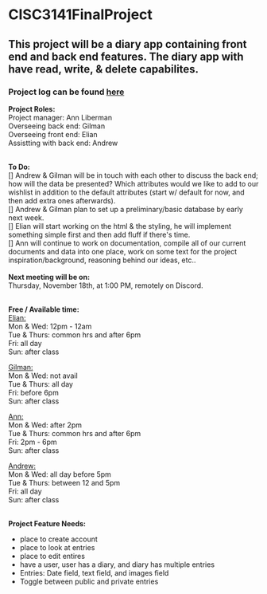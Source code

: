 # CISC3141FinalProject
## This project will be a diary app containing front end and back end features. The diary app with have read, write, & delete capabilites. 
### Project log can be found [here](https://docs.google.com/spreadsheets/d/1nErqF08F0zkLsUQIwgYAL4NGpi0mv8W7p4hD1mMQAXg/edit#gid=0)

**Project Roles:** <br>
Project manager: Ann Liberman <br>
Overseeing back end: Gilman <br>
Overseeing front end: Elian <br>
Assistting with back end: Andrew <br>
<br>

**To Do:** <br>
[] Andrew & Gilman will be in touch with each other to discuss the back end; how will the data be presented? Which attributes would we like to add to our wishlist in addition to the default attributes (start w/ default for now, and then add extra ones afterwards).<br> 
[] Andrew & Gilman plan to set up a preliminary/basic database by early next week.<br>
[] Elian will start working on the html & the styling, he will implement something simple first and then add fluff if there's time.<br>
[] Ann will continue to work on documentation, compile all of our current documents and data into one place, work on some text for the project inspiration/background, reasoning behind our ideas, etc..<br>
<br>
**Next meeting will be on:**<br> 
Thursday, November 18th, at 1:00 PM, remotely on Discord. <br>
<br>

**Free / Available time:** <br>
<ins>Elian:</ins> <br>
Mon & Wed: 12pm - 12am <br>
Tue & Thurs: common hrs and after 6pm <br> 
Fri: all day <br>
Sun: after class <br>

<ins>Gilman:</ins> <br>
Mon & Wed: not avail <br>
Tue & Thurs: all day <br>
Fri: before 6pm  <br>
Sun: after class <br>

<ins>Ann:</ins> <br>
Mon & Wed: after 2pm <br>
Tue & Thurs: common hrs and after 6pm <br>
Fri: 2pm - 6pm <br>
Sun: after class <br>

<ins>Andrew:</ins> <br>
Mon & Wed: all day before 5pm <br>
Tue & Thurs: between 12 and 5pm <br>
Fri: all day <br>
Sun: after class <br>
<br>

**Project Feature Needs:** <br>
- place to create account <br>
- place to look at entries <br>
- place to edit entires <br>
- have a user, user has a diary, and diary has multiple entries <br>
- Entries: Date field, text field, and images field <br>
- Toggle between public and private entries <br>
